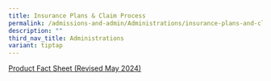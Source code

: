 ```yaml
---
title: Insurance Plans & Claim Process
permalink: /admissions-and-admin/Administrations/insurance-plans-and-claim/
description: ""
third_nav_title: Administrations
variant: tiptap
---
```

<p><a href="/files/Product_Fact_Sheet__Year_2024_May__Revised.pdf" rel="noopener noreferrer nofollow" target="_blank">Product Fact Sheet (Revised May 2024)</a>
</p>
